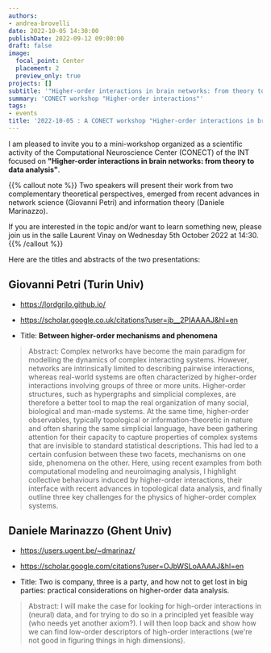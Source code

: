 ```yaml
---
authors:
- andrea-brovelli
date: 2022-10-05 14:30:00
publishDate: 2022-09-12 09:00:00
draft: false
image:
  focal_point: Center
  placement: 2
  preview_only: true
projects: []
subtitle: '"Higher-order interactions in brain networks: from theory to data analysis"'
summary: 'CONECT workshop "Higher-order interactions"'
tags:
- events
title: '2022-10-05 : A CONECT workshop "Higher-order interactions in brain networks: from theory to data analysis" by Giovanni Petri & Daniele Marinazzo'
---
```


I am pleased to invite you to a mini-workshop organized as a scientific activity of the Computational Neuroscience Center (CONECT) of the INT focused on **"Higher-order interactions in brain networks: from theory to data analysis"**.

{{% callout note %}}
Two speakers will present their work from two complementary theoretical perspectives, emerged from recent advances in network science (Giovanni Petri) and information theory (Daniele Marinazzo).

If you are interested in the topic and/or want to learn something new, please join us in the salle Laurent Vinay on Wednesday 5th October 2022 at 14:30.
{{% /callout %}}


Here are the titles and abstracts of the two presentations:

## Giovanni Petri  (Turin Univ)

* https://lordgrilo.github.io/
* https://scholar.google.co.uk/citations?user=jb__2PIAAAAJ&hl=en

* Title: **Between higher-order mechanisms and phenomena**

> Abstract: Complex networks have become the main paradigm for modelling the dynamics of complex interacting systems. However, networks are intrinsically limited to describing pairwise interactions, whereas real-world systems are often characterized by higher-order interactions involving groups of three or more units. Higher-order structures, such as hypergraphs and simplicial complexes, are therefore a better tool to map the real organization of many social, biological and man-made systems. At the same time, higher-order observables, typically topological or information-theoretic in nature and often sharing the same simplicial language, have been gathering  attention for their capacity to capture properties of complex systems that are invisible to standard statistical descriptions. This had led to a certain confusion between these two facets, mechanisms on one side, phenomena on the other. Here, using recent examples from both computational modeling and neuroimaging analysis, I highlight collective behaviours induced by higher-order interactions, their interface with recent advances in topological data analysis, and finally outline three key challenges for the physics of higher-order complex systems.


## Daniele Marinazzo (Ghent Univ)

* https://users.ugent.be/~dmarinaz/
* https://scholar.google.com/citations?user=OJbWSLoAAAAJ&hl=en

* Title: Two  is company, three is a party, and how not to get lost in big parties: practical considerations on higher-order data analysis.

> Abstract: I will make the case for looking for high-order interactions in (neural) data, and for trying to do so in a principled yet feasible way (who needs yet another axiom?).
I will then loop back and show how we can find low-order descriptors of high-order interactions (we're not good in figuring things in high dimensions).
